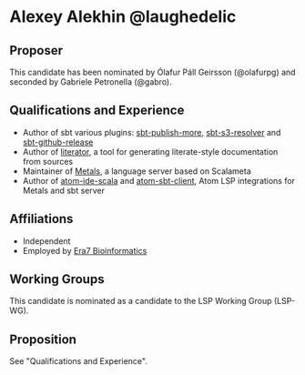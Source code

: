 # Alexey Alekhin @laughedelic

## Proposer

This candidate has been nominated by Ólafur Páll Geirsson (@olafurpg) and seconded by
Gabriele Petronella (@gabro).

## Qualifications and Experience

- Author of sbt various plugins:
  [sbt-publish-more](https://github.com/laughedelic/sbt-publish-more),
  [sbt-s3-resolver](https://github.com/ohnosequences/sbt-s3-resolver) and
  [sbt-github-release](https://github.com/ohnosequences/sbt-github-release)
- Author of [literator](https://github.com/laughedelic/literator), a tool for generating literate-style documentation from sources
- Maintainer of [Metals](https://github.com/scalameta/metals), a language server based on Scalameta
- Author of [atom-ide-scala](https://github.com/laughedelic/atom-ide-scala) and [atom-sbt-client](https://github.com/laughedelic/atom-sbt-client), Atom LSP integrations for Metals and sbt server

## Affiliations

- Independent
- Employed by [Era7 Bioinformatics](https://era7bioinformatics.com)

## Working Groups

This candidate is nominated as a candidate to the LSP Working Group (LSP-WG).

## Proposition

See "Qualifications and Experience".
